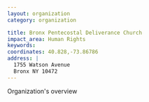 ```yaml
---
layout: organization
category: organization

title: Bronx Pentecostal Deliverance Church
impact_area: Human Rights
keywords: 
coordinates: 40.828,-73.86786
address: |
  1755 Watson Avenue
  Bronx NY 10472
---
```

Organization's overview
